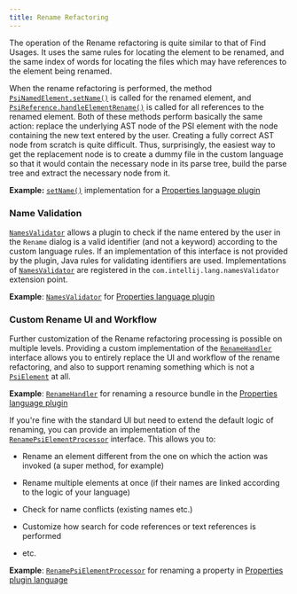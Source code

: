 ```yaml
---
title: Rename Refactoring
---
```

<!-- Copyright 2000-2020 JetBrains s.r.o. and other contributors. Use of this source code is governed by the Apache 2.0 license that can be found in the LICENSE file. -->

The operation of the Rename refactoring is quite similar to that of Find Usages.
It uses the same rules for locating the element to be renamed, and the same index of words for locating the files which may have references to the element being renamed.

When the rename refactoring is performed, the method
[`PsiNamedElement.setName()`](upsource:///platform/core-api/src/com/intellij/psi/PsiNamedElement.java)
is called for the renamed element, and
[`PsiReference.handleElementRename()`](upsource:///platform/core-api/src/com/intellij/psi/PsiReference.java)
is called for all references to the renamed element.
Both of these methods perform basically the same action: replace the underlying AST node of the PSI element with the node containing the new text entered by the user.
Creating a fully correct AST node from scratch is quite difficult.
Thus, surprisingly, the easiest way to get the replacement node is to create a dummy file in the custom language so that it would contain the necessary node in its parse tree, build the parse tree and extract the necessary node from it.

**Example:**
[`setName()`](upsource:///plugins/properties/properties-psi-impl/src/com/intellij/lang/properties/psi/impl/PropertyImpl.java)<!--#L58-->
implementation for a
[Properties language plugin](upsource:///plugins/properties)


### Name Validation
[`NamesValidator`](upsource:///platform/lang-api/src/com/intellij/lang/refactoring/NamesValidator.java) allows a plugin to check if the name entered by the user in the `Rename` dialog is a valid identifier (and not a keyword) according to the custom language rules.
If an implementation of this interface is not provided by the plugin, Java rules for validating identifiers are used.
Implementations of
[`NamesValidator`](upsource:///platform/lang-api/src/com/intellij/lang/refactoring/NamesValidator.java)
are registered in the `com.intellij.lang.namesValidator` extension point.

**Example**:
[`NamesValidator`](upsource:///plugins/properties/src/com/intellij/lang/properties/PropertiesNamesValidator.java)
for
[Properties language plugin](upsource:///plugins/properties)


### Custom Rename UI and Workflow
Further customization of the Rename refactoring processing is possible on multiple levels.
Providing a custom implementation of the
[`RenameHandler`](upsource:///platform/lang-api/src/com/intellij/refactoring/rename/RenameHandler.java)
interface allows you to entirely replace the UI and workflow of the rename refactoring, and also to support renaming something which is not a
[`PsiElement`](upsource:///platform/core-api/src/com/intellij/psi/PsiElement.java)
at all.

**Example**:
[`RenameHandler`](upsource:///plugins/properties/src/com/intellij/lang/properties/refactoring/rename/ResourceBundleFromEditorRenameHandler.java)
for renaming a resource bundle in the
[Properties language plugin](upsource:///plugins/properties)


If you're fine with the standard UI but need to extend the default logic of renaming, you can provide an implementation of the
[`RenamePsiElementProcessor`](upsource:///platform/lang-impl/src/com/intellij/refactoring/rename/RenamePsiElementProcessor.java)
interface.
This allows you to:

*  Rename an element different from the one on which the action was invoked (a super method, for example)

*  Rename multiple elements at once (if their names are linked according to the logic of your language)

*  Check for name conflicts (existing names etc.)

*  Customize how search for code references or text references is performed

*  etc.

**Example**:
[`RenamePsiElementProcessor`](upsource:///plugins/properties/src/com/intellij/lang/properties/refactoring/rename/RenamePropertyProcessor.java)
for renaming a property in
[Properties plugin language](upsource:///plugins/properties)
